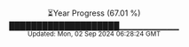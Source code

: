 <p align="center">
⏳Year Progress (67.01 %) <br>
████████████████████▁▁▁▁▁▁▁▁▁▁ <br>
<sub>Updated: Mon, 02 Sep 2024 06:28:24 GMT</sub>
</p>

